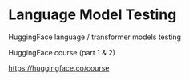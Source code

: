 # Language Model Testing
HuggingFace language / transformer models testing

HuggingFace course (part 1 & 2)

https://huggingface.co/course
